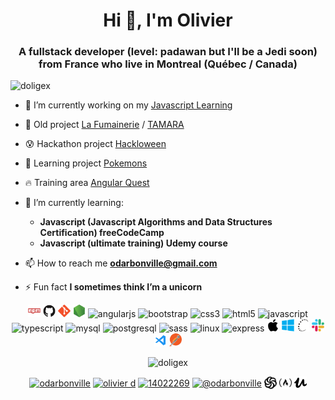 <h1 align="center">Hi 👋, I'm Olivier</h1>
<h3 align="center">A fullstack developer (level: padawan but I'll be a Jedi soon) from France who live in Montreal (Québec / Canada) </h3>

<p align="left"> <img src="https://komarev.com/ghpvc/?username=doligex" alt="doligex" /> </p>

- 🔭 I’m currently working on my [Javascript Learning](https://github.com/DOligex/javascriptAlgorithmsAndDataStructures)
- 🤙 Old project [La Fumainerie](https://www.lafumainerie.com/accueil) / [TAMARA](https://doligex.github.io/Photograph/)
- 😰 Hackathon project [Hackloween](https://doligex.github.io/Hackloween/home)
- 🤯 Learning project [Pokemons](https://doligex-ng9-udemy-pokemon-app.firebaseapp.com/login)
- 🔥 Training area [Angular Quest](https://doligex.github.io/revision/)

- 🌱 I’m currently learning:
    - **Javascript (Javascript Algorithms and Data Structures Certification) freeCodeCamp**
    - **Javascript (ultimate training) Udemy course**

- 📫 How to reach me **odarbonville@gmail.com**

- ⚡ Fun fact **I sometimes think I’m a unicorn**

<p align="center">
<img src="https://raw.githubusercontent.com/devicons/devicon/0d6c64dbbf311879f7d563bfc3ccf559f9ed111c/icons/npm/npm-original-wordmark.svg" alt="npm" width="20" height="20"/> 
<img src="https://raw.githubusercontent.com/devicons/devicon/0d6c64dbbf311879f7d563bfc3ccf559f9ed111c/icons/github/github-original.svg" alt="github" width="20" height="20"/> 
<img src="https://raw.githubusercontent.com/devicons/devicon/0d6c64dbbf311879f7d563bfc3ccf559f9ed111c/icons/git/git-original.svg" alt="git" width="20" height="20"/> 
<img src="https://raw.githubusercontent.com/devicons/devicon/0d6c64dbbf311879f7d563bfc3ccf559f9ed111c/icons/nodejs/nodejs-original.svg" alt="nodejs" width="20" height="20"/>
<img src="https://devicons.github.io/devicon/devicon.git/icons/angularjs/angularjs-original.svg" alt="angularjs" width="20" height="20"/> 
<img src="https://devicons.github.io/devicon/devicon.git/icons/bootstrap/bootstrap-plain.svg" alt="bootstrap" width="20" height="20"/> 
<img src="https://devicons.github.io/devicon/devicon.git/icons/css3/css3-original-wordmark.svg" alt="css3" width="20" height="20"/> 
<img src="https://devicons.github.io/devicon/devicon.git/icons/html5/html5-original-wordmark.svg" alt="html5" width="20" height="20"/> 
<img src="https://devicons.github.io/devicon/devicon.git/icons/javascript/javascript-original.svg" alt="javascript" width="20" height="20"/> 
<img src="https://devicons.github.io/devicon/devicon.git/icons/typescript/typescript-original.svg" alt="typescript" width="20" height="20"/> 
<img src="https://devicons.github.io/devicon/devicon.git/icons/mysql/mysql-original-wordmark.svg" alt="mysql" width="20" height="20"/> 
<img src="https://devicons.github.io/devicon/devicon.git/icons/postgresql/postgresql-original-wordmark.svg" alt="postgresql" width="20" height="20"/> 
<img src="https://devicons.github.io/devicon/devicon.git/icons/sass/sass-original.svg" alt="sass" width="20" height="20"/> 
<img src="https://devicons.github.io/devicon/devicon.git/icons/linux/linux-original.svg" alt="linux" width="20" height="20"/> 
<img src="https://devicons.github.io/devicon/devicon.git/icons/express/express-original-wordmark.svg" alt="express" width="20" height="20"/>
<img src="https://raw.githubusercontent.com/devicons/devicon/0d6c64dbbf311879f7d563bfc3ccf559f9ed111c/icons/apple/apple-original.svg" alt="apple" width="20" height="20"/>
<img src="https://raw.githubusercontent.com/devicons/devicon/0d6c64dbbf311879f7d563bfc3ccf559f9ed111c/icons/windows8/windows8-original.svg" alt="windows" width="20" height="20"/>
<img src="https://raw.githubusercontent.com/devicons/devicon/0d6c64dbbf311879f7d563bfc3ccf559f9ed111c/icons/ssh/ssh-original.svg" alt="ssh" width="20" height="20"/>
<img src="https://raw.githubusercontent.com/devicons/devicon/0d6c64dbbf311879f7d563bfc3ccf559f9ed111c/icons/slack/slack-original.svg" alt="ssh" width="20" height="20"/>
<img src="https://raw.githubusercontent.com/PKief/vscode-material-icon-theme/36c6d3ef63c06fe942b62da9303b559d8b4535b3/icons/vscode.svg" alt="vscode" width="20" height="20"/>
<img src="https://raw.githubusercontent.com/DOligex/devIcons/c7399b7aa0823661e4eedf4879caf61e41680c43/postman.svg?token=AMIZFZRA4T2DDV4NDVXJKZ27G35WS" alt="postman" width="20">
</p>


<p align="center"> 
<img src="https://github-readme-stats.vercel.app/api?username=doligex&show_icons=true" alt="doligex" /> 
</p>

<p align="center">
<a href="https://linkedin.com/in/odarbonville" target="blank"><img align="center" src="https://cdn.jsdelivr.net/npm/simple-icons@3.0.1/icons/linkedin.svg" alt="odarbonville" height="20" width="20" /></a>
<a href="https://codepen.io/olivier d" target="blank"><img align="center" src="https://cdn.jsdelivr.net/npm/simple-icons@3.0.1/icons/codepen.svg" alt="olivier d" height="20" width="20" /></a>
<a href="https://stackoverflow.com/users/14022269" target="blank"><img align="center" src="https://cdn.jsdelivr.net/npm/simple-icons@3.0.1/icons/stackoverflow.svg" alt="14022269" height="20" width="20" /></a>
<a href="https://medium.com/@odarbonville" target="blank"><img align="center" src="https://cdn.jsdelivr.net/npm/simple-icons@3.0.1/icons/medium.svg" alt="@odarbonville" height="20" width="20" /></a>
<a href="https://www.codewars.com/users/DOligex" target="blank"><img align="center" src="https://raw.githubusercontent.com/DOligex/devIcons/c7399b7aa0823661e4eedf4879caf61e41680c43/codewars.svg?token=AMIZFZUOBEK64LPTZISXGAS7G35S2" alt="DOligex" height="20" width="20" /></a>
<a href="https://www.freecodecamp.org/doligex" target="blank"><img align="center" src="https://raw.githubusercontent.com/DOligex/devIcons/c7399b7aa0823661e4eedf4879caf61e41680c43/freecodecamp.svg?token=AMIZFZSAV55UTTBFKBTUKQS7G35CO" alt="DOligex" height="20" width="20" /></a>
<a href="https://www.udemy.com/user/olivier-darbonville/" target="blank"><img align="center" src="https://raw.githubusercontent.com/DOligex/devIcons/0f4a088e60849d1b2f3ff9cbb0a4345a9cdd5e71/udemy.svg" alt="DOligex" height="20" width="20" /></a>
</p>

